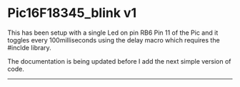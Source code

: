 # Pic16F18345_blink v1

This has been setup with a single Led on pin RB6 Pin 11 of the Pic and it toggles every 100milliseconds using the delay macro which requires the #inclde <xc8> library.

The documentation is being updated before I add the next simple version of code.

-------------
